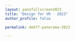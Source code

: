 ```yaml
---
layout: panofullscreen2023
title: "Design for VR - 2023"
author_profile: false

permalink: de677-panorama-2023

---
```

